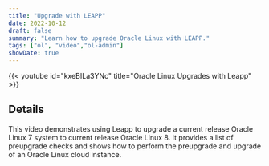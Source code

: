 ```yaml
---
title: "Upgrade with LEAPP"
date: 2022-10-12
draft: false
summary: "Learn how to upgrade Oracle Linux with LEAPP."
tags: ["ol", "video","ol-admin"]
showDate: true
---
```


{{< youtube id="kxeBILa3YNc" title="Oracle Linux Upgrades with Leapp" >}}

## Details

This video demonstrates using Leapp to upgrade a current release Oracle Linux 7 system to current release Oracle Linux 8. It provides a list of preupgrade checks and shows how to perform the preupgrade and upgrade of an Oracle Linux cloud instance.
